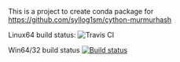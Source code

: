 This is a project to create conda package for https://github.com/syllog1sm/cython-murmurhash

Linux64 build status:
![Travis CI](https://travis-ci.org/maxirmx/cymem-conda.svg?branch=master)

Win64/32 build status
[![Build status](https://ci.appveyor.com/api/projects/status/i730t9vwhryu2x5u?svg=true)](https://ci.appveyor.com/project/maxirmx/murmurhash-conda)
